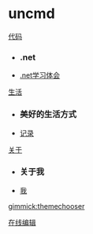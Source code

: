 # uncmd

[代码]()
  * ### .net
  * [.net学习体会](blog/code/net-sample.md)

[生活]()
  * ### 美好的生活方式
  * [记录](blog/life/life-b.md)

[关于]()
  * ### 关于我
  * [我](blog/about/about.md)

[gimmick:themechooser](选择皮肤)

[在线编辑](http://prose.io/#liminany/m)

